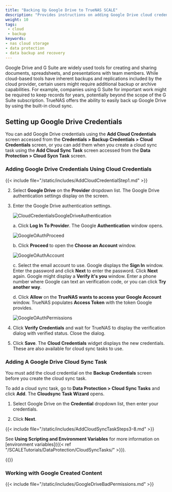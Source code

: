```yaml
---
title: "Backing Up Google Drive to TrueNAS SCALE"
description: "Provides instructions on adding Google Drive cloud credentials using the Add Cloud Credentials and Add Cloud Sync Task screens, and on working with Google-created content."
weight: 10
tags:
 - cloud
 - backup
keywords:
- nas cloud storage
- data protection
- data backup and recovery
---
```


Google Drive and G Suite are widely used tools for creating and sharing documents, spreadsheets, and presentations with team members.
While cloud-based tools have inherent backups and replications included by the cloud provider, certain users might require additional backup or archive capabilities.
For example, companies using G Suite for important work might be required to keep records for years, potentially beyond the scope of the G Suite subscription.
TrueNAS offers the ability to easily back up Google Drive by using the built-in cloud sync.

## Setting up Google Drive Credentials

You can add Google Drive credentials using the **Add Cloud Credentials** screen accessed from the **Credentials > Backup Credentials > Cloud Credentials** screen, or you can add them when you create a cloud sync task using the **Add Cloud Sync Task** screen accessed from the **Data Protection > Cloud Sycn Task** screen.

### Adding Google Drive Credentials Using Cloud Credentials

{{< include file="/static/includes/AddCloudCredentialStep1.md" >}}

2. Select **Google Drive** on the **Provider** dropdown list. The Google Drive authentication settings display on the screen.

3. Enter the Google Drive authentication settings.

   ![CloudCredentialsGoogleDriveAuthentication](/images/SCALE/DataProtection/CloudCredentialsGoogleDriveAuthentication.png "Google Drive Authentication")

   a. Click **Log In To Provider**. The Google **Authentication** window opens.

      ![GoogleOAuthProceed](/images/TrueNASCommon/GoogleOAuthProceed.png "Google OAuth Proceed")

   b. Click **Proceed** to open the **Choose an Account** window.

      ![GoogleOAuthAccount](/images/TrueNASCommon/GoogleOAuthAccount.png "Google OAuth Account")

    c. Select the email account to use. Google displays the **Sign In** window. Enter the password and click **Next** to enter the password. Click **Next** again.
       Google might display a **Verify it's you** window. Enter a phone number where Google can text an verification code, or you can click **Try another way**.

    d. Click **Allow** on the **TrueNAS wants to access your Google Account** window. TrueNAS populates **Access Token** with the token Google provides.

      ![GoogleOAuthPermissions](/images/TrueNASCommon/GoogleOAuthPermissions.png "Google OAuth Permissions")

4. Click **Verify Credentials** and wait for TrueNAS to display the verification dialog with verified status. Close the dialog.

5. Click **Save**.
   The **Cloud Credentials** widget displays the new credentials. These are also available for cloud sync tasks to use.

### Adding A Google Drive Cloud Sync Task

You must add the cloud credential on the **Backup Credentials** screen before you create the cloud sync task.

To add a cloud sync task, go to **Data Protection > Cloud Sync Tasks** and click **Add**. The **Cloudsync Task Wizard** opens.

1. Select Google Drive on the **Credential** dropdown list, then enter your credentials.

2. Click **Next**.

{{< include file="/static/includes/AddCloudSyncTaskSteps3-8.md" >}}

See **Using Scripting and Environment Variables** for more information on [environment variables]({{< ref "/SCALETutorials/DataProtection/CloudSyncTasks/" >}}).

{{<include file="/static/includes/addcolumnorganizer.md">}}

### Working with Google Created Content

{{< include file="/static/includes/GoogleDriveBadPermissions.md" >}}
